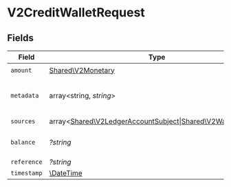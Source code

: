 # V2CreditWalletRequest


## Fields

| Field                                                                                           | Type                                                                                            | Required                                                                                        | Description                                                                                     |
| ----------------------------------------------------------------------------------------------- | ----------------------------------------------------------------------------------------------- | ----------------------------------------------------------------------------------------------- | ----------------------------------------------------------------------------------------------- |
| `amount`                                                                                        | [Shared\V2Monetary](../../Models/Shared/V2Monetary.md)                                          | :heavy_check_mark:                                                                              | N/A                                                                                             |
| `metadata`                                                                                      | array<string, *string*>                                                                         | :heavy_check_mark:                                                                              | Metadata associated with the wallet.                                                            |
| `sources`                                                                                       | array<[Shared\V2LedgerAccountSubject\|Shared\V2WalletSubject](../../Models/Shared/V2Subject.md)> | :heavy_check_mark:                                                                              | N/A                                                                                             |
| `balance`                                                                                       | *?string*                                                                                       | :heavy_minus_sign:                                                                              | The balance to credit                                                                           |
| `reference`                                                                                     | *?string*                                                                                       | :heavy_minus_sign:                                                                              | N/A                                                                                             |
| `timestamp`                                                                                     | [\DateTime](https://www.php.net/manual/en/class.datetime.php)                                   | :heavy_minus_sign:                                                                              | N/A                                                                                             |